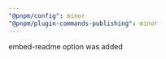 ```yaml
---
"@pnpm/config": minor
"@pnpm/plugin-commands-publishing": minor
---
```


embed-readme option was added
